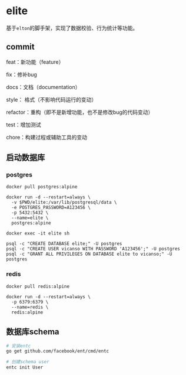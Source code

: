 # elite

基于`elton`的脚手架，实现了数据校验、行为统计等功能。


## commit

feat：新功能（feature）

fix：修补bug

docs：文档（documentation）

style： 格式（不影响代码运行的变动）

refactor：重构（即不是新增功能，也不是修改bug的代码变动）

test：增加测试

chore：构建过程或辅助工具的变动

## 启动数据库

### postgres

```
docker pull postgres:alpine

docker run -d --restart=always \
  -v $PWD/elite:/var/lib/postgresql/data \
  -e POSTGRES_PASSWORD=A123456 \
  -p 5432:5432 \
  --name=elite \
  postgres:alpine

docker exec -it elite sh

psql -c "CREATE DATABASE elite;" -U postgres
psql -c "CREATE USER vicanso WITH PASSWORD 'A123456';" -U postgres
psql -c "GRANT ALL PRIVILEGES ON DATABASE elite to vicanso;" -U postgres
```

### redis

```
docker pull redis:alpine

docker run -d --restart=always \
  -p 6379:6379 \
  --name=redis \
  redis:alpine
```

## 数据库schema

```bash
# 安装entc
go get github.com/facebook/ent/cmd/entc
```

```bash
# 创建schema user
entc init User 
```